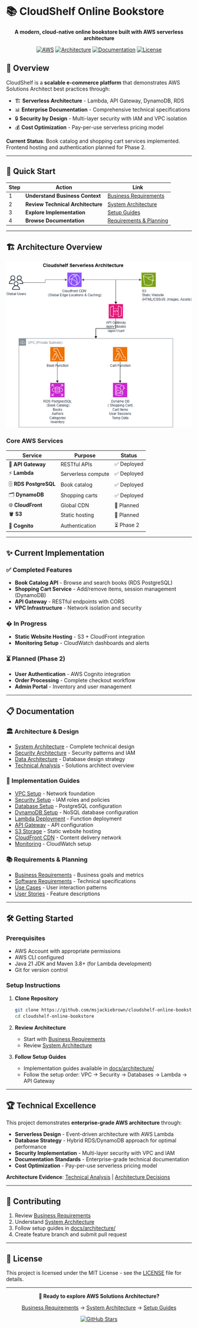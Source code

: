 # 📚 CloudShelf Online Bookstore

<div align="center">

**A modern, cloud-native online bookstore built with AWS serverless architecture**

[![AWS](https://img.shields.io/badge/AWS-Serverless-orange?logo=aws)](https://aws.amazon.com/)
[![Architecture](https://img.shields.io/badge/Architecture-Solutions_Architect-blue)](docs/architecture/)
[![Documentation](https://img.shields.io/badge/Documentation-Complete-green)](docs/)
[![License](https://img.shields.io/badge/License-MIT-yellow)](LICENSE)

</div>

## 🎯 Overview

CloudShelf is a **scalable e-commerce platform** that demonstrates AWS Solutions Architect best practices through:

- 🏗️ **Serverless Architecture** - Lambda, API Gateway, DynamoDB, RDS
- 📊 **Enterprise Documentation** - Comprehensive technical specifications
- 🔒 **Security by Design** - Multi-layer security with IAM and VPC isolation
- 💰 **Cost Optimization** - Pay-per-use serverless pricing model

**Current Status**: Book catalog and shopping cart services implemented. Frontend hosting and authentication planned for Phase 2.

---

## 🚀 Quick Start

| Step | Action                            | Link                                                                           |
| ---- | --------------------------------- | ------------------------------------------------------------------------------ |
| 1    | **Understand Business Context**   | [Business Requirements](docs/requirements/cloudshelf-business-requirements.md) |
| 2    | **Review Technical Architecture** | [System Architecture](docs/architecture/cloudshelf-system-architecture.md)     |
| 3    | **Explore Implementation**        | [Setup Guides](docs/architecture/)                                             |
| 4    | **Browse Documentation**          | [Requirements & Planning](#-documentation)                                     |

---

## 🏗️ Architecture Overview

<div align="center">

![CloudShelf Architecture Diagram](docs/architecture/cloudshelf-architecture-diagram.png)

</div>

### Core AWS Services

| Service               | Purpose            | Status      |
| --------------------- | ------------------ | ----------- |
| 🚪 **API Gateway**    | RESTful APIs       | ✅ Deployed |
| ⚡ **Lambda**         | Serverless compute | ✅ Deployed |
| 🗄️ **RDS PostgreSQL** | Book catalog       | ✅ Deployed |
| 🗂️ **DynamoDB**       | Shopping carts     | ✅ Deployed |
| 🌐 **CloudFront**     | Global CDN         | 🔄 Planned  |
| 🪣 **S3**             | Static hosting     | 🔄 Planned  |
| 🔐 **Cognito**        | Authentication     | ⏳ Phase 2  |

---

## ✨ Current Implementation

### ✅ Completed Features

- **Book Catalog API** - Browse and search books (RDS PostgreSQL)
- **Shopping Cart Service** - Add/remove items, session management (DynamoDB)
- **API Gateway** - RESTful endpoints with CORS
- **VPC Infrastructure** - Network isolation and security

### � In Progress

- **Static Website Hosting** - S3 + CloudFront integration
- **Monitoring Setup** - CloudWatch dashboards and alerts

### ⏳ Planned (Phase 2)

- **User Authentication** - AWS Cognito integration
- **Order Processing** - Complete checkout workflow
- **Admin Portal** - Inventory and user management

---

## 📋 Documentation

### 🏛️ Architecture & Design

- [System Architecture](docs/architecture/cloudshelf-system-architecture.md) - Complete technical design
- [Security Architecture](docs/architecture/cloudshelf-security-architecture.md) - Security patterns and IAM
- [Data Architecture](docs/architecture/cloudshelf-data-architecture.md) - Database design strategy
- [Technical Analysis](docs/requirements/cloudshelf-technical-analysis.md) - Solutions architect overview

### 🔧 Implementation Guides

- [VPC Setup](docs/architecture/vpc/cloudshelf-vpc-setup.md) - Network foundation
- [Security Setup](docs/architecture/security/cloudshelf-iam-security-setup.md) - IAM roles and policies
- [Database Setup](docs/architecture/rds/cloudshelf-rds-setup.md) - PostgreSQL configuration
- [DynamoDB Setup](docs/architecture/dynamodb/cloudshelf-dynamodb-setup.md) - NoSQL database configuration
- [Lambda Deployment](docs/architecture/lambda/cloudshelf-lambda-setup.md) - Function deployment
- [API Gateway](docs/architecture/apigateway/cloudshelf-apigateway-setup.md) - API configuration
- [S3 Storage](docs/architecture/s3/cloudshelf-s3-setup.md) - Static website hosting
- [CloudFront CDN](docs/architecture/cloudfront/cloudshelf-cloudfront-setup.md) - Content delivery network
- [Monitoring](docs/architecture/monitoring/cloudshelf-cloudwatch-setup.md) - CloudWatch setup

### 📚 Requirements & Planning

- [Business Requirements](docs/requirements/cloudshelf-business-requirements.md) - Business goals and metrics
- [Software Requirements](docs/requirements/cloudshelf-srs.md) - Technical specifications
- [Use Cases](docs/requirements/cloudshelf-use-cases.md) - User interaction patterns
- [User Stories](docs/requirements/cloudshelf-user-stories.md) - Feature descriptions

---

## 🛠️ Getting Started

### Prerequisites

- AWS Account with appropriate permissions
- AWS CLI configured
- Java 21 JDK and Maven 3.8+ (for Lambda development)
- Git for version control

### Setup Instructions

1. **Clone Repository**

   ```bash
   git clone https://github.com/msjackiebrown/cloudshelf-online-bookstore.git
   cd cloudshelf-online-bookstore
   ```

2. **Review Architecture**

   - Start with [Business Requirements](docs/requirements/cloudshelf-business-requirements.md)
   - Review [System Architecture](docs/architecture/cloudshelf-system-architecture.md)

3. **Follow Setup Guides**
   - Implementation guides available in [docs/architecture/](docs/architecture/)
   - Follow the setup order: VPC → Security → Databases → Lambda → API Gateway

---

## 🏆 Technical Excellence

This project demonstrates **enterprise-grade AWS architecture** through:

- **Serverless Design** - Event-driven architecture with AWS Lambda
- **Database Strategy** - Hybrid RDS/DynamoDB approach for optimal performance
- **Security Implementation** - Multi-layer security with VPC and IAM
- **Documentation Standards** - Enterprise-grade technical documentation
- **Cost Optimization** - Pay-per-use serverless pricing model

**Architecture Evidence**: [Technical Analysis](docs/requirements/cloudshelf-technical-analysis.md) | [Architecture Decisions](docs/architecture/cloudshelf-architecture-decisions.md)

---

## 🤝 Contributing

1. Review [Business Requirements](docs/requirements/cloudshelf-business-requirements.md)
2. Understand [System Architecture](docs/architecture/cloudshelf-system-architecture.md)
3. Follow setup guides in [docs/architecture/](docs/architecture/)
4. Create feature branch and submit pull request

---

## 📄 License

This project is licensed under the MIT License - see the [LICENSE](LICENSE) file for details.

---

<div align="center">

**🎯 Ready to explore AWS Solutions Architecture?**

[Business Requirements](docs/requirements/cloudshelf-business-requirements.md) → [System Architecture](docs/architecture/cloudshelf-system-architecture.md) → [Setup Guides](docs/architecture/)

[![GitHub Stars](https://img.shields.io/github/stars/msjackiebrown/cloudshelf-online-bookstore?style=social)](https://github.com/msjackiebrown/cloudshelf-online-bookstore)

</div>
